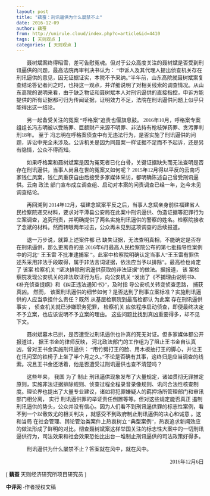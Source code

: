 ```yaml
---
layout: post
title: "藕蚕：刑讯逼供为什么屡禁不止"
date: 2016-12-09
author: 藕蚕
from: http://unirule.cloud/index.php?c=article&id=4410
tags: [ 天则观点 ]
categories: [ 天则观点 ]
---
```


<div class="article">
 <div class="body-text">
  <p class="MsoNormal" style="text-indent:21pt;">
   <span style="font-family:宋体;font-size:10.5pt;">
   </span>
  </p>
  <p class="MsoNormal" style="text-indent:21pt;">
   <span style="font-family:宋体;font-size:10.5pt;">
    <span>
     聂树斌案终得昭雪，差可告慰冤魂。但对于公众高度关注的聂树斌是否受到刑讯逼供的问题，最高法院再审判决书认为：
    </span>
    “申诉人及其代理人提出侦查机关存在刑讯逼供的意见，因无证据证实，本院不予采纳。”半年前，山东高院就聂树斌案复查结论答记者问之时，也持这一观点，并详细说明了对相关线索的调查情况。从山东高院的说明来看，由于缺乏物证和聂树斌本人对刑讯逼供的直接指控，申诉方能提供的所有证据都可归为传闻证据，证明效力不足，法院在刑讯逼供问题上似乎只能得出这一结论。
   </span>
   <span style="font-family:宋体;font-size:10.5pt;">
   </span>
  </p>
  <p class="MsoNormal" style="text-indent:21pt;">
   <span style="font-family:宋体;font-size:10.5pt;">
   </span>
  </p>
  <p class="MsoNormal" style="text-indent:21pt;">
   <span style="font-family:宋体;font-size:10.5pt;">
    <span>
     另一起备受关注的冤案
    </span>
    “呼格案”追责也偃旗息鼓。
   </span>
   <span style="font-family:宋体;font-size:10.5pt;">
    2016年10月，呼格案专案组组长冯志明被以受贿罪、巨额财产来源不明罪、非法持有枪枝弹药罪、贪污罪判刑18年。
   </span>
   <span style="font-family:宋体;font-size:10.5pt;">
    <span>
     至于
    </span>
   </span>
   <span style="font-family:宋体;font-size:10.5pt;">
    <span>
     冯志明在呼格案侦查中有无违法行为，是否实施了刑讯逼供的问题，诉讼中完全未涉及。公诉机关是因为同聂案一样证据不足而不予起诉，还是另有隐情，公众不得而知。
    </span>
   </span>
   <span style="font-family:宋体;font-size:10.5pt;">
   </span>
  </p>
  <p class="MsoNormal" style="text-indent:21pt;">
   <span style="font-family:宋体;font-size:10.5pt;">
   </span>
  </p>
  <p class="MsoNormal" style="text-indent:21pt;">
   <span style="font-family:宋体;font-size:10.5pt;">
    <span>
     如果呼格案和聂树斌案是因为冤死者已化白骨，关键证据缺失而无法查明是否存在刑讯逼供，当事人尚且在世的冤案又如何呢？
    </span>
   </span>
   <span style="font-family:宋体;font-size:10.5pt;">
    2015年12月得以平反的云南巧家钱仁凤案，钱仁凤重获自由后接受多家媒体采访，都明确陈述自己曾受刑讯逼供。云南
   </span>
   <span style="font-family:宋体;font-size:10.5pt;">
    <span>
     政法
    </span>
   </span>
   <span style="font-family:宋体;font-size:10.5pt;">
    <span>
     部门宣布成立调查组、启动对本案的问责调查已经一年，迄今未见调查结论。
    </span>
   </span>
   <span style="font-family:宋体;font-size:10.5pt;">
   </span>
  </p>
  <p class="MsoNormal" style="text-indent:21pt;">
   <span style="font-family:宋体;font-size:10.5pt;">
   </span>
  </p>
  <p class="MsoNormal" style="text-indent:21pt;">
   <span style="font-family:宋体;font-size:10.5pt;">
    <span>
     再回溯到
    </span>
   </span>
   <span style="font-family:宋体;font-size:10.5pt;">
    2014年12月，福建念斌案平反之后，当事人念斌亲身前往福建省人民检察院递交材料，要求对平潭县公安局在此案中刑讯逼供、伪造证据等犯罪行为立案调查，追究刑责，并明确提供了两名实施刑讯逼供的警察的姓名。检察院接收了念斌的材料。然而转眼两年过去，公众再未见到这项调查的后续报道。
   </span>
   <span style="font-family:宋体;font-size:10.5pt;">
   </span>
  </p>
  <p class="MsoNormal" style="text-indent:21pt;">
   <span style="font-family:宋体;font-size:10.5pt;">
   </span>
  </p>
  <p class="MsoNormal" style="text-indent:21pt;">
   <span style="font-family:宋体;font-size:10.5pt;">
    <span>
     退一万步说，就算上述案件都
    </span>
   </span>
   <span style="font-family:宋体;font-size:10.5pt;">
    <span>
     已
    </span>
   </span>
   <span style="font-family:宋体;font-size:10.5pt;">
    <span>
     缺失证据，无法查明真相，不能确定是否存在刑讯逼供，那么更离奇的是
    </span>
   </span>
   <span style="font-family:宋体;font-size:10.5pt;">
    2016年6月最高人民检察院公布的第七批指导性案例中的河北“
    <span>
     王玉雷
    </span>
    <span>
     不批准逮捕案
    </span>
    ”。此案中检察院明确认定当事人“王玉雷有罪供述系采用非法手段取得，属于非法言词证据，依法应当予以排除”。最高检也肯定了
   </span>
   <span style="font-family:宋体;font-size:10.5pt;">
    <span>
     该案
    </span>
   </span>
   <span style="font-family:宋体;font-size:10.5pt;">
    <span>
     检察机关
    </span>
    “坚决排除刑讯逼供获取的非法证据”的做法。据报道，
   </span>
   <span style="font-family:宋体;font-size:10.5pt;">
    <span>
     该
    </span>
   </span>
   <span style="font-family:宋体;font-size:10.5pt;">
    <span>
     案检察院发现公安机关的非法取证行为后，向公安机关
    </span>
    “发出了《不捕理由说明书》、《补充侦查提纲》和《纠正违法通知书》”，及时指
   </span>
   <span style="font-family:宋体;font-size:10.5pt;">
    <span>
     导公安机关转变侦查思路，
    </span>
   </span>
   <span style="font-family:宋体;font-size:10.5pt;">
    <span>
     捕获
    </span>
   </span>
   <span style="font-family:宋体;font-size:10.5pt;">
    <span>
     真凶。
    </span>
   </span>
   <span style="font-family:宋体;font-size:10.5pt;">
    <span>
     然而，
    </span>
   </span>
   <span style="font-family:宋体;font-size:10.5pt;">
    <span>
     该案刑讯逼供的细节如何？是否达到了刑事立案标准？实施刑讯逼供的人应当承担什么责任？既然
    </span>
   </span>
   <span style="font-family:宋体;font-size:10.5pt;">
    <span>
     从基层检察院到最高检都认
    </span>
   </span>
   <span style="font-family:宋体;font-size:10.5pt;">
    <span>
     为此案
    </span>
   </span>
   <span style="font-family:宋体;font-size:10.5pt;">
    <span>
     存在刑讯逼供
    </span>
   </span>
   <span style="font-family:宋体;font-size:10.5pt;">
    <span>
     事实
    </span>
   </span>
   <span style="font-family:宋体;font-size:10.5pt;">
    <span>
     ，
    </span>
   </span>
   <span style="font-family:宋体;font-size:10.5pt;">
    <span>
     侦查机关就已涉嫌职务犯罪，
    </span>
   </span>
   <span style="font-family:宋体;font-size:10.5pt;">
    <span>
     检察机关
    </span>
   </span>
   <span style="font-family:宋体;font-size:10.5pt;">
    <span>
     应依程序启动侦查，即便最终决定不予立案，也应该说明不予立案的理由。
    </span>
   </span>
   <span style="font-family:宋体;font-size:10.5pt;">
    <span>
     这些问题比找到真凶重要得多，却不见下文。
    </span>
   </span>
   <span style="font-family:宋体;font-size:10.5pt;">
   </span>
  </p>
  <p class="MsoNormal" style="text-indent:21pt;">
   <span style="font-family:宋体;font-size:10.5pt;">
   </span>
  </p>
  <p class="MsoNormal" style="text-indent:21pt;">
   <span style="font-family:宋体;font-size:10.5pt;">
    <span>
     聂树斌墓木已拱，是否遭受过刑讯逼供也许真的死无对证。但多家媒体都公开报道过，
    </span>
   </span>
   <span style="font-family:宋体;font-size:10.5pt;">
    <span>
     据王书金的律师反映，
    </span>
   </span>
   <span style="font-family:宋体;font-size:10.5pt;">
    <span>
     河北政法部门的工作组为了阻止王书金自认真凶，曾对王书金实施刑讯逼供：
    </span>
    “用竹劈打王的脸、用木板抽打王的脚心，并让王在讯问室的铁椅子上坐了半个月之久。”不论是否确有其事，这终归是应当调查的线索。况且王书金还活着，他是否遭受过刑讯逼供也查不清楚吗？
   </span>
   <span style="font-family:宋体;font-size:10.5pt;">
   </span>
  </p>
  <p class="MsoNormal" style="text-indent:21pt;">
   <span style="font-family:宋体;font-size:10.5pt;">
   </span>
  </p>
  <p class="MsoNormal" style="text-indent:21pt;">
   <span style="font-family:宋体;font-size:10.5pt;">
    <span>
     这些年来，
    </span>
   </span>
   <span style="font-family:宋体;font-size:10.5pt;">
    <span>
     我国
    </span>
   </span>
   <span style="font-family:宋体;font-size:10.5pt;">
    <span>
     为了
    </span>
   </span>
   <span style="font-family:宋体;font-size:10.5pt;">
    <span>
     制止
    </span>
   </span>
   <span style="font-family:宋体;font-size:10.5pt;">
    <span>
     刑讯逼供现象发布了大量规定，诸如贯彻无罪推定原则，实施非法证据排除规则、侦查过程全程录音录像规则、讯问合法性核查制度。理论界也提出了大量专业建议，诸如将犯罪嫌疑人的羁押场所管理部门和审讯部门相分离，
    </span>
   </span>
   <span style="font-family:宋体;font-size:10.5pt;">
    <span>
     实行
    </span>
   </span>
   <span style="font-family:宋体;font-size:10.5pt;">
    <span>
     刑讯逼供罪的举证责任倒置等等。但对这些规定能否真正
    </span>
   </span>
   <span style="font-family:宋体;font-size:10.5pt;">
    <span>
     遏制
    </span>
   </span>
   <span style="font-family:宋体;font-size:10.5pt;">
    <span>
     刑讯逼供的势头，公众并没有信心。因为人们看不到刑讯逼供罪的标志性案例，看不到一个以儆效尤的相关判决
    </span>
   </span>
   <span style="font-family:宋体;font-size:10.5pt;">
    <span>
     ，就感受不到政府制止刑讯逼供的决心和诚意
    </span>
   </span>
   <span style="font-family:宋体;font-size:10.5pt;">
    <span>
     。这和当局
    </span>
   </span>
   <span style="font-family:宋体;font-size:10.5pt;">
    <span>
     在社会管理、舆论管治类案件上热衷树立
    </span>
    “典型案例”，热衷追求新闻效应的做法形成了鲜明的对比。彻查聂树斌案这样举国关注的标志性大案中的一切刑讯逼供行为，司法效果和社会效果恐怕比出台一堆制止刑讯逼供的司法政策好得多。
   </span>
   <span style="font-family:宋体;font-size:10.5pt;">
   </span>
  </p>
  <p class="MsoNormal" style="text-indent:21pt;">
   <span style="font-family:宋体;font-size:10.5pt;">
   </span>
  </p>
  <p class="MsoNormal" style="text-indent:21pt;">
   <span style="font-family:宋体;font-size:10.5pt;">
    <span>
     刑讯逼供为什么屡禁不止？答案就在风中，就在风中。
    </span>
   </span>
   <span style="font-family:宋体;font-size:10.5pt;">
   </span>
  </p>
  <p class="MsoNormal" style="text-indent:21pt;">
   <span style="font-family:宋体;font-size:10.5pt;">
   </span>
  </p>
  <p align="right" class="MsoNormal" style="text-align:right;text-indent:21pt;">
   <span style="font-family:宋体;font-size:10.5pt;">
    2016年12月6日
   </span>
   <span style="font-family:宋体;font-size:10.5pt;">
   </span>
  </p>
  <p class="MsoNormal" style="text-indent:21pt;">
   <span style="font-family:宋体;font-size:10.5pt;">
   </span>
  </p>
  <p class="MsoNormal" style="text-indent:-21pt;">
   <span style="font-family:宋体;font-size:10.5pt;">
    [
   </span>
   <b>
    <span style="font-family:宋体;font-size:10.5pt;font-weight:bold;">
     <span>
      藕蚕
     </span>
    </span>
   </b>
   <span style="font-family:宋体;font-size:10.5pt;">
    <span>
     天则经济研究所项目研究员
    </span>
    ]
   </span>
   <span style="font-family:宋体;font-size:10.5pt;">
   </span>
  </p>
  <p class="MsoNormal" style="text-indent:21pt;">
   <span style="font-family:宋体;font-size:10.5pt;">
   </span>
  </p>
  <p class="MsoNormal" style="text-indent:-21pt;">
   <b>
    <span style="font-family:宋体;font-size:10.5pt;font-weight:bold;">
    </span>
   </b>
  </p>
  <p class="MsoNormal" style="text-indent:-21pt;">
   <b>
    <span style="font-family:宋体;font-size:10.5pt;font-weight:bold;">
     <span>
      中评网
     </span>
    </span>
   </b>
   <span style="font-family:宋体;font-size:10.5pt;">
    -作者授权文稿
   </span>
   <span style="font-family:宋体;font-size:10.5pt;">
   </span>
  </p>
 </div>
</div>

